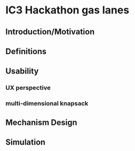 # IC3 Hackathon gas lanes

## Introduction/Motivation


## Definitions



## Usability

### UX perspective

### multi-dimensional knapsack



## Mechanism Design


## Simulation 








